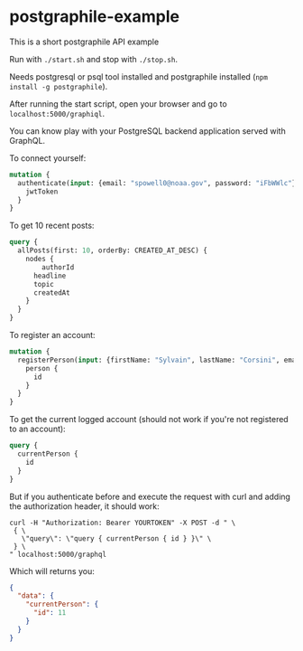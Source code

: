 # postgraphile-example
This is a short postgraphile API example

Run with `./start.sh` and stop with `./stop.sh`.

Needs postgresql or psql tool installed and postgraphile installed (`npm install -g postgraphile`).

After running the start script, open your browser and go to `localhost:5000/graphiql`.

You can know play with your PostgreSQL backend application served with GraphQL.

To connect yourself:
```graphql
mutation {
  authenticate(input: {email: "spowell0@noaa.gov", password: "iFbWWlc"}) {
    jwtToken
  }
}
```

To get 10 recent posts:
```graphql
query {
  allPosts(first: 10, orderBy: CREATED_AT_DESC) {
    nodes {
     	authorId
      headline
      topic
      createdAt
    }
  }
}
```

To register an account:
```graphql
mutation {
  registerPerson(input: {firstName: "Sylvain", lastName: "Corsini", email:"sylvain.corsini@protonmail.com", password:"secret"}) {
    person {
      id
    }
  }
}
```


To get the current logged account (should not work if you're not registered to an account):
```graphql
query {
  currentPerson {
    id
  }
}
```
But if you authenticate before and execute the request with curl and adding the authorization header, it should work:
```
curl -H "Authorization: Bearer YOURTOKEN" -X POST -d " \
 { \
   \"query\": \"query { currentPerson { id } }\" \
 } \
" localhost:5000/graphql
```
Which will returns you:
```json
{
  "data": {
    "currentPerson": {
      "id": 11
    }
  }
}
```
